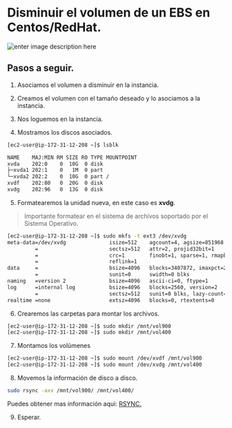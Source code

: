 
# Disminuir el volumen de un EBS en Centos/RedHat.

![enter image description here](https://devopscube.com/wp-content/uploads/2016/08/ebs-ec2-attach-1160x468.png.webp)

## Pasos a seguir.

 1. Asociamos el volumen a disminuir en la instancia.

 2. Creamos el volumen con el tamaño deseado y lo asociamos a la instancia.

 3. Nos loguemos en la instancia.

4. Mostramos los discos asociados.
```bash
[ec2-user@ip-172-31-12-208 ~]$ lsblk

NAME    MAJ:MIN RM SIZE RO TYPE MOUNTPOINT
xvda    202:0    0  10G  0 disk
├─xvda1 202:1    0   1M  0 part
└─xvda2 202:2    0  10G  0 part /
xvdf    202:80   0  20G  0 disk
xvdg    202:96   0  13G  0 disk
```

5. Formatearemos la unidad nueva, en este caso es **xvdg**.

> Importante formatear en el sistema de archivos soportado por el Sistema Operativo.

```bash
[ec2-user@ip-172-31-12-208 ~]$ sudo mkfs -t ext3 /dev/xvdg
meta-data=/dev/xvdg              isize=512    agcount=4, agsize=851968 blks
         =                       sectsz=512   attr=2, projid32bit=1
         =                       crc=1        finobt=1, sparse=1, rmapbt=0
         =                       reflink=1
data     =                       bsize=4096   blocks=3407872, imaxpct=25
         =                       sunit=0      swidth=0 blks
naming   =version 2              bsize=4096   ascii-ci=0, ftype=1
log      =internal log           bsize=4096   blocks=2560, version=2
         =                       sectsz=512   sunit=0 blks, lazy-count=1
realtime =none                   extsz=4096   blocks=0, rtextents=0
```

6. Crearemos las carpetas para montar los archivos.

```bash
[ec2-user@ip-172-31-12-208 ~]$ sudo mkdir /mnt/vol900
[ec2-user@ip-172-31-12-208 ~]$ sudo mkdir /mnt/vol400
```
7. Montamos los volúmenes

```bash
[ec2-user@ip-172-31-12-208 ~]$ sudo mount /dev/xvdf /mnt/vol900
[ec2-user@ip-172-31-12-208 ~]$ sudo mount /dev/xvdg /mnt/vol400
```

8. Movemos la información de disco a disco.
```bash
sudo rsync -axv /mnt/vol900/ /mnt/vol400/
```
Puedes obtener mas información aqui: [RSYNC.](https://ss64.com/bash/rsync.html)

9. Esperar.
